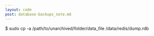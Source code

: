 ```yaml
---
layout: code
post: database-backups_note.md
---
```



$ sudo cp -a /path/to/unarchived/folder/data_file /data/redis/dump.rdb
